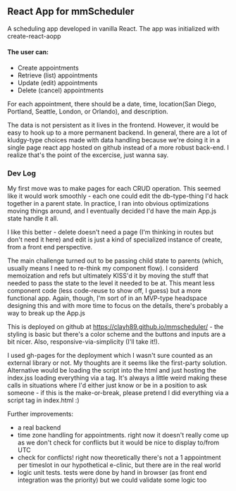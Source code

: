 ## React App for mmScheduler

A scheduling app developed in vanilla React. The app was initialized with create-react-aopp 

#### The user can: 
- Create appointments 
- Retrieve (list) appointments
- Update (edit) appointments
- Delete (cancel) appointments 

For each appointment, there should be a date, time, location(San Diego, Portland, Seattle, London, or Orlando), and description.

The data is not persistent as it lives in the frontend. However, it would be easy to hook up to a more permanent backend. In general, there
are a lot of kludgy-type choices made with data handling because we're doing it in a single page react app hosted on github instead of a more
robust back-end. I realize that's the point of the excercise, just wanna say. 

### Dev Log

My first move was to make pages for each CRUD operation. This seemed like it would work smoothly - each one could edit the db-type-thing I'd hack together in a parent state. In practice, I ran into obvious optimizations moving things around, and I eventually decided I'd have the main App.js state handle it all. 

I like this better - delete doesn't need a page (I'm thinking in routes but don't need it here) and edit is just a kind of specialized instance of create, from a front end perspective. 

The main challenge turned out to be passing child state to parents (which, usually means I need to re-think my component flow). I considerd memoization and refs but ultimately KISS'd it by moving the stuff that needed to pass the state to the level it needed to be at. This meant less component code (less code-reuse to show off, I guess) but a more functional app. Again, though, I'm sort of in an MVP-type headspace designing this and with more time to focus on the details, there's probably a way to break up the App.js 

This is deployed on github at https://clayh89.github.io/mmscheduler/ - the styling is basic but there's a color scheme and the buttons and inputs are a bit nicer. Also, responsive-via-simplicity (I'll take it!). 

I used gh-pages for the deployment which I wasn't sure counted as an external library or not. My thoughts are it seems like the first-party solution. Alternative would be loading the script into the html and just hosting the index.jss loading everything via a tag. It's always a little weird making these calls in situations where I'd either just know or be in a position to ask someone - if this is the make-or-break, please pretend I did everything via a script tag in index.html :) 

Further improvements: 
 - a real backend 
 - time zone handling for appointments. right now it doesn't really come up as we don't check for conflicts but it would be nice to display to/from UTC 
 - check for conflicts! right now theoretically there's not a 1 appointment per timeslot in our hypothetical e-clinic, but there are in the real world 
 - logic unit tests. tests were done by hand in browser (as front end integration was the priority) but we could validate some logic too